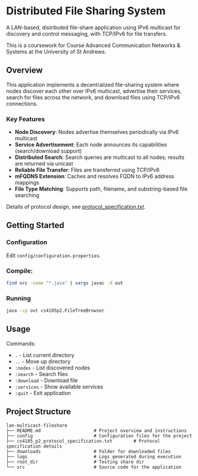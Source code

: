 # Distributed File Sharing System

A LAN-based, distributed file-share application using IPv6 multicast for discovery and control messaging, with TCP/IPv6 for file transfers. 

This is a coursework for Course Advanced Communication Networks & Systems at the University of St Andrews.

## Overview

This application implements a decentralized file-sharing system where nodes discover each other over IPv6 multicast, advertise their services, search for files across the network, and download files using TCP/IPv6 connections.

### Key Features

- **Node Discovery**: Nodes advertise themselves periodically via IPv6 multicast
- **Service Advertisement**: Each node announces its capabilities (search/download support)
- **Distributed Search**: Search queries are multicast to all nodes; results are returned via unicast
- **Reliable File Transfer**: Files are transferred using TCP/IPv6
- **mFQDNS Extension**: Caches and resolves FQDN to IPv6 address mappings
- **File Type Matching**: Supports path, filename, and substring-based file searching

Details of protocol design, see [protocol_specification.txt](./protocol_specification.txt).

## Getting Started

### Configuration 
Edit `config/configuration.properties`.

### Compile:
```bash
find src -name "*.java" | xargs javac -d out
```

### Running
```bash
java -cp out cs4105p2.FileTreeBrowser
```

## Usage

Commands:
- `.` - List current directory
- `..` - Move up directory
- `:nodes` - List discovered nodes
- `:search` - Search files
- `:download` - Download file
- `:services` - Show available services
- `:quit` - Exit application

## Project Structure

```
lan-multicast-fileshare
├── README.md 					 # Project overview and instructions
├── config                       # Configuration files for the project
├── cs4105_p2_protocol_specification.txt  		# Protocol specification details
├── downloads                    # Folder for downloaded files
├── logs                         # Logs generated during execution
├── root_dir                     # Testing share dir
└── src                          # Source code for the application

```